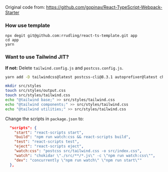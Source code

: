 Original code from: https://github.com/gopinav/React-TypeScript-Webpack-Starter

### How use template
```node
npx degit git@github.com:rrudling/react-ts-template.git app
cd app
yarn
```

### Want to use Tailwind JIT?
**If not:** Delete `tailwind.config.js` and `postcss.config.js`.
```bash
yarn add -D tailwindcss@latest postcss-cli@8.3.1 autoprefixer@latest chokidar-cli concurrently

mkdir src/styles
touch src/styles/output.css
touch src/styles/tailwind.css
echo "@tailwind base;" >> src/styles/tailwind.css
echo "@tailwind components;" >> src/styles/tailwind.css
echo "@tailwind utilities;" >> src/styles/tailwind.css
```

Change the scripts in `package.json` to:
```json
  "scripts": {
    "start": "react-scripts start",
    "build": "npm run watch:css && react-scripts build",
    "test": "react-scripts test",
    "eject": "react-scripts eject",
    "watch:css": "postcss src/tailwind.css -o src/index.css",
    "watch": "chokidar \"./src/**/*.js\" -c \"npm run watch:css\"",
    "dev": "concurrently \"npm run watch\" \"npm run start\""
  },
```
